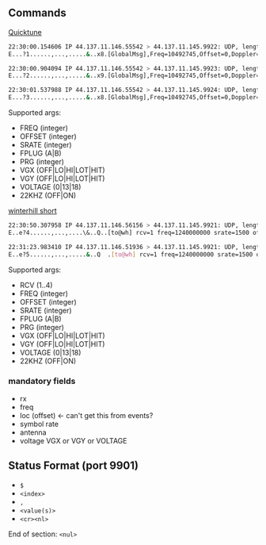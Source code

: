 ## Commands
[Quicktune](https://github.com/BritishAmateurTelevisionClub/winterhill/blob/main/whsource-3v20/whmain-3v20/main.c#L1317)
```bash
22:30:00.154606 IP 44.137.11.146.55542 > 44.137.11.145.9922: UDP, length 112
E...?1......,...,.....&..x8.[GlobalMsg],Freq=10492745,Offset=0,Doppler=0,Srate=500,WideScan=-,LowSR=-,DVBmode=-,FPlug=B,Voltage=0,22kHz=Off

22:30:00.904094 IP 44.137.11.146.55542 > 44.137.11.145.9923: UDP, length 112
E...?2......,...,.....&..x9.[GlobalMsg],Freq=10492745,Offset=0,Doppler=0,Srate=500,WideScan=-,LowSR=-,DVBmode=-,FPlug=A,Voltage=0,22kHz=Off

22:30:01.537988 IP 44.137.11.146.55542 > 44.137.11.145.9924: UDP, length 112
E...?3......,...,.....&..x8.[GlobalMsg],Freq=10492745,Offset=0,Doppler=0,Srate=500,WideScan=-,LowSR=-,DVBmode=-,FPlug=B,Voltage=0,22kHz=Off
```
Supported args:
* FREQ (integer)
* OFFSET (integer)
* SRATE (integer)
* FPLUG (A|B)
* PRG (integer)
* VGX (OFF|LO|HI|LOT|HIT)
* VGY (OFF|LO|HI|LOT|HIT)
* VOLTAGE (0|13|18)
* 22KHZ (OFF|ON)

[winterhill short](https://github.com/BritishAmateurTelevisionClub/winterhill/blob/main/whsource-3v20/whmain-3v20/main.c#L1294)
```bash
22:30:50.307958 IP 44.137.11.146.56156 > 44.137.11.145.9921: UDP, length 73
E..e?4......,...,....\&..Q..[to@wh] rcv=1 freq=1240000000 srate=1500 offset=9000000 fplug=B vgx=LOT

22:31:23.983410 IP 44.137.11.146.51936 > 44.137.11.145.9921: UDP, length 73
E..e?5......,...,.....&..Q	.[to@wh] rcv=1 freq=1240000000 srate=1500 offset=9000000 fplug=B vgy=OFF
```
Supported args:
* RCV (1..4)
* FREQ (integer)
* OFFSET (integer)
* SRATE (integer)
* FPLUG (A|B)
* PRG (integer)
* VGX (OFF|LO|HI|LOT|HIT)
* VGY (OFF|LO|HI|LOT|HIT)
* VOLTAGE (0|13|18)
* 22KHZ (OFF|ON)


### mandatory fields
- rx
- freq
- loc (offset) <- can't get this from events?
- symbol rate
- antenna
- voltage VGX or VGY or VOLTAGE


## Status Format (port 9901)
* `$`
* `<index>`
* `,`
* `<value(s)>`
* `<cr><nl>`

End of section: `<nul>`